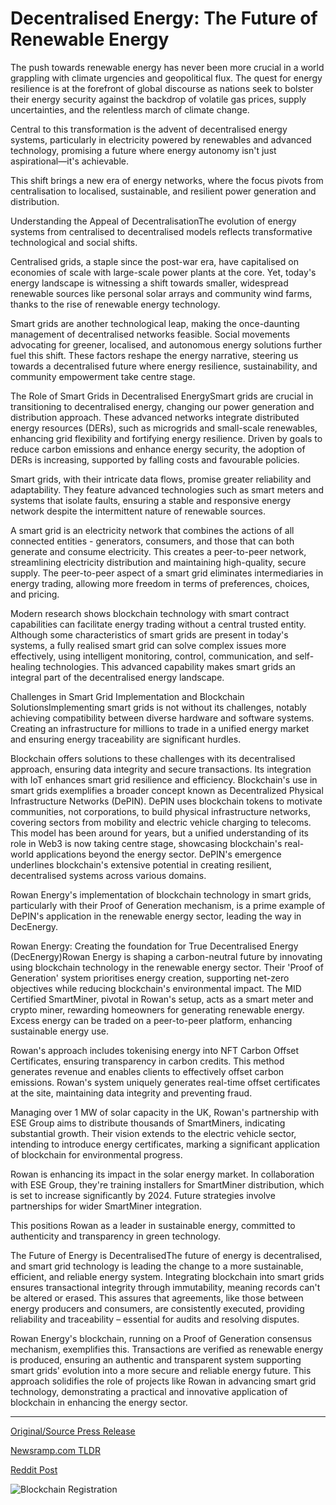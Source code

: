 # Decentralised Energy: The Future of Renewable Energy

The push towards renewable energy has never been more crucial in a world grappling with climate urgencies and geopolitical flux. The quest for energy resilience is at the forefront of global discourse as nations seek to bolster their energy security against the backdrop of volatile gas prices, supply uncertainties, and the relentless march of climate change.

Central to this transformation is the advent of decentralised energy systems, particularly in electricity powered by renewables and advanced technology, promising a future where energy autonomy isn't just aspirational—it's achievable.

This shift brings a new era of energy networks, where the focus pivots from centralisation to localised, sustainable, and resilient power generation and distribution.

Understanding the Appeal of DecentralisationThe evolution of energy systems from centralised to decentralised models reflects transformative technological and social shifts.

Centralised grids, a staple since the post-war era, have capitalised on economies of scale with large-scale power plants at the core. Yet, today's energy landscape is witnessing a shift towards smaller, widespread renewable sources like personal solar arrays and community wind farms, thanks to the rise of renewable energy technology.

Smart grids are another technological leap, making the once-daunting management of decentralised networks feasible. Social movements advocating for greener, localised, and autonomous energy solutions further fuel this shift. These factors reshape the energy narrative, steering us towards a decentralised future where energy resilience, sustainability, and community empowerment take centre stage.

The Role of Smart Grids in Decentralised EnergySmart grids are crucial in transitioning to decentralised energy, changing our power generation and distribution approach. These advanced networks integrate distributed energy resources (DERs), such as microgrids and small-scale renewables, enhancing grid flexibility and fortifying energy resilience. Driven by goals to reduce carbon emissions and enhance energy security, the adoption of DERs is increasing, supported by falling costs and favourable policies.

Smart grids, with their intricate data flows, promise greater reliability and adaptability. They feature advanced technologies such as smart meters and systems that isolate faults, ensuring a stable and responsive energy network despite the intermittent nature of renewable sources.

A smart grid is an electricity network that combines the actions of all connected entities - generators, consumers, and those that can both generate and consume electricity. This creates a peer-to-peer network, streamlining electricity distribution and maintaining high-quality, secure supply. The peer-to-peer aspect of a smart grid eliminates intermediaries in energy trading, allowing more freedom in terms of preferences, choices, and pricing.

Modern research shows blockchain technology with smart contract capabilities can facilitate energy trading without a central trusted entity. Although some characteristics of smart grids are present in today's systems, a fully realised smart grid can solve complex issues more effectively, using intelligent monitoring, control, communication, and self-healing technologies. This advanced capability makes smart grids an integral part of the decentralised energy landscape.

Challenges in Smart Grid Implementation and Blockchain SolutionsImplementing smart grids is not without its challenges, notably achieving compatibility between diverse hardware and software systems. Creating an infrastructure for millions to trade in a unified energy market and ensuring energy traceability are significant hurdles.

Blockchain offers solutions to these challenges with its decentralised approach, ensuring data integrity and secure transactions. Its integration with IoT enhances smart grid resilience and efficiency. Blockchain's use in smart grids exemplifies a broader concept known as Decentralized Physical Infrastructure Networks (DePIN). DePIN uses blockchain tokens to motivate communities, not corporations, to build physical infrastructure networks, covering sectors from mobility and electric vehicle charging to telecoms. This model has been around for years, but a unified understanding of its role in Web3 is now taking centre stage, showcasing blockchain's real-world applications beyond the energy sector. DePIN's emergence underlines blockchain's extensive potential in creating resilient, decentralised systems across various domains.

Rowan Energy's implementation of blockchain technology in smart grids, particularly with their Proof of Generation mechanism, is a prime example of DePIN's application in the renewable energy sector, leading the way in DecEnergy.

Rowan Energy: Creating the foundation for True Decentralised Energy (DecEnergy)Rowan Energy is shaping a carbon-neutral future by innovating using blockchain technology in the renewable energy sector. Their 'Proof of Generation' system prioritises energy creation, supporting net-zero objectives while reducing blockchain's environmental impact. The MID Certified SmartMiner, pivotal in Rowan's setup, acts as a smart meter and crypto miner, rewarding homeowners for generating renewable energy. Excess energy can be traded on a peer-to-peer platform, enhancing sustainable energy use.

Rowan's approach includes tokenising energy into NFT Carbon Offset Certificates, ensuring transparency in carbon credits. This method generates revenue and enables clients to effectively offset carbon emissions. Rowan's system uniquely generates real-time offset certificates at the site, maintaining data integrity and preventing fraud.

Managing over 1 MW of solar capacity in the UK, Rowan's partnership with ESE Group aims to distribute thousands of SmartMiners, indicating substantial growth. Their vision extends to the electric vehicle sector, intending to introduce energy certificates, marking a significant application of blockchain for environmental progress.

Rowan is enhancing its impact in the solar energy market. In collaboration with ESE Group, they're training installers for SmartMiner distribution, which is set to increase significantly by 2024. Future strategies involve partnerships for wider SmartMiner integration.

This positions Rowan as a leader in sustainable energy, committed to authenticity and transparency in green technology.

The Future of Energy is DecentralisedThe future of energy is decentralised, and smart grid technology is leading the change to a more sustainable, efficient, and reliable energy system. Integrating blockchain into smart grids ensures transactional integrity through immutability, meaning records can't be altered or erased. This assures that agreements, like those between energy producers and consumers, are consistently executed, providing reliability and traceability – essential for audits and resolving disputes.

Rowan Energy's blockchain, running on a Proof of Generation consensus mechanism, exemplifies this. Transactions are verified as renewable energy is produced, ensuring an authentic and transparent system supporting smart grids' evolution into a more secure and reliable energy future. This approach solidifies the role of projects like Rowan in advancing smart grid technology, demonstrating a practical and innovative application of blockchain in enhancing the energy sector. 

---

[Original/Source Press Release](https://blockchainwire.io/press-release/decentralised-energy-the-future-of-renewable-energy)
                    

[Newsramp.com TLDR](None) 



[Reddit Post](https://www.reddit.com/r/Energy_Climate_News/comments/1bimf73/decentralised_energy_and_smart_grid_technology/) 



![Blockchain Registration](https://cdn.newsramp.app/blockchainwire/qrcode/243/19/ninoth1q.webp)